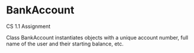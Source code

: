 # BankAccount
CS 1.1 Assignment

Class BankAccount instantiates objects with a unique account number, full name of the user and their starting balance, etc. 
